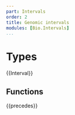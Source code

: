 ```yaml
---
part: Intervals
order: 2
title: Genomic intervals
modules: [Bio.Intervals]
...
```



# Types

{{Interval}}


## Functions

{{precedes}}






